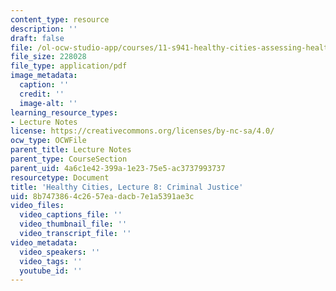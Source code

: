 ```yaml
---
content_type: resource
description: ''
draft: false
file: /ol-ocw-studio-app/courses/11-s941-healthy-cities-assessing-health-impacts-of-policies-and-plans-spring-2016/8b7473864c2657eadacb7e1a5391ae3c_MIT11_S941S16_Lec8.pdf
file_size: 228028
file_type: application/pdf
image_metadata:
  caption: ''
  credit: ''
  image-alt: ''
learning_resource_types:
- Lecture Notes
license: https://creativecommons.org/licenses/by-nc-sa/4.0/
ocw_type: OCWFile
parent_title: Lecture Notes
parent_type: CourseSection
parent_uid: 4a6c1e42-399a-1e23-75e5-ac3737993737
resourcetype: Document
title: 'Healthy Cities, Lecture 8: Criminal Justice'
uid: 8b747386-4c26-57ea-dacb-7e1a5391ae3c
video_files:
  video_captions_file: ''
  video_thumbnail_file: ''
  video_transcript_file: ''
video_metadata:
  video_speakers: ''
  video_tags: ''
  youtube_id: ''
---
```

